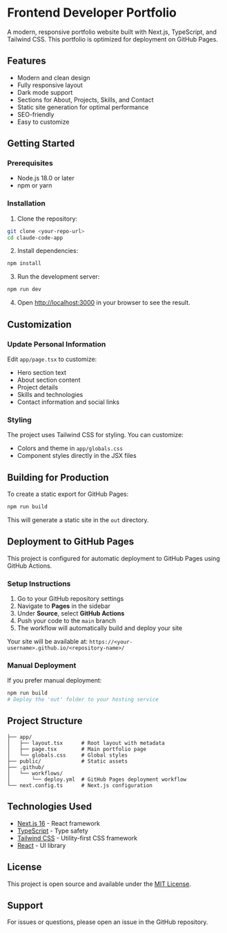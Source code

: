 # Frontend Developer Portfolio

A modern, responsive portfolio website built with Next.js, TypeScript, and Tailwind CSS. This portfolio is optimized for deployment on GitHub Pages.

## Features

- Modern and clean design
- Fully responsive layout
- Dark mode support
- Sections for About, Projects, Skills, and Contact
- Static site generation for optimal performance
- SEO-friendly
- Easy to customize

## Getting Started

### Prerequisites

- Node.js 18.0 or later
- npm or yarn

### Installation

1. Clone the repository:
```bash
git clone <your-repo-url>
cd claude-code-app
```

2. Install dependencies:
```bash
npm install
```

3. Run the development server:
```bash
npm run dev
```

4. Open [http://localhost:3000](http://localhost:3000) in your browser to see the result.

## Customization

### Update Personal Information

Edit `app/page.tsx` to customize:
- Hero section text
- About section content
- Project details
- Skills and technologies
- Contact information and social links

### Styling

The project uses Tailwind CSS for styling. You can customize:
- Colors and theme in `app/globals.css`
- Component styles directly in the JSX files

## Building for Production

To create a static export for GitHub Pages:

```bash
npm run build
```

This will generate a static site in the `out` directory.

## Deployment to GitHub Pages

This project is configured for automatic deployment to GitHub Pages using GitHub Actions.

### Setup Instructions

1. Go to your GitHub repository settings
2. Navigate to **Pages** in the sidebar
3. Under **Source**, select **GitHub Actions**
4. Push your code to the `main` branch
5. The workflow will automatically build and deploy your site

Your site will be available at: `https://<your-username>.github.io/<repository-name>/`

### Manual Deployment

If you prefer manual deployment:

```bash
npm run build
# Deploy the 'out' folder to your hosting service
```

## Project Structure

```
├── app/
│   ├── layout.tsx      # Root layout with metadata
│   ├── page.tsx        # Main portfolio page
│   └── globals.css     # Global styles
├── public/             # Static assets
├── .github/
│   └── workflows/
│       └── deploy.yml  # GitHub Pages deployment workflow
└── next.config.ts      # Next.js configuration
```

## Technologies Used

- [Next.js 16](https://nextjs.org/) - React framework
- [TypeScript](https://www.typescriptlang.org/) - Type safety
- [Tailwind CSS](https://tailwindcss.com/) - Utility-first CSS framework
- [React](https://reactjs.org/) - UI library

## License

This project is open source and available under the [MIT License](LICENSE).

## Support

For issues or questions, please open an issue in the GitHub repository.
